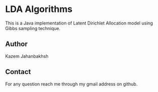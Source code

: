 LDA Algorithms
==============

This is a Java implementation of Latent Dirichlet Allocation model using Gibbs sampling technique.

## Author
 
Kazem Jahanbakhsh

## Contact

For any question reach me through my gmail address on github.
